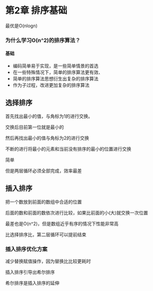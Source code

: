 # 第2章 排序基础

最优是O(nlogn)

### 为什么学习O(n^2)的排序算法？

#### 基础

- 编码简单易于实现，是一些简单情景的首选
- 在一些特殊情况下，简单的排序算法更有效、
- 简单的排序算法思想衍生出复杂的排序算法
- 作为子过程，改进更加复杂的排序算法



## 选择排序

首先找出最小的值，与角标为1的进行交换。

交换后目前第一位就是最小的

然后再找出最小的值与角标为2的进行交换

不断的进行将最小的元素和当前没有排序的最小的位置进行交换

简单

但是两层循环必须全部完成，效率最差



## 插入排序

把一个数放到前面的数组中合适的位置

后面的数和前面的数依次进行比较，如果比前面的小(大)就交换一次位置



最差也是O(n^2)，但是数组近乎有序的情况下性能非常高

比选择排序比，第二层循环可以提前结束



### 插入排序优化方案

减少替换赋值操作，因为替换比比较更耗时



插入排序引导出希尔排序

希尔排序是插入排序的延伸























